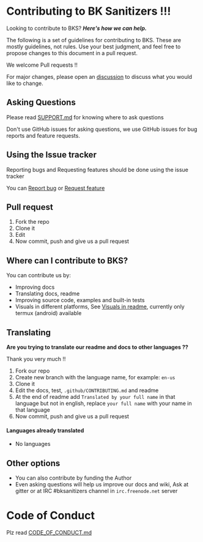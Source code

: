 # Contributing to BK Sanitizers !!!

Looking to contribute to BKS?
_**Here's how we can help.**_

The following is a set of guidelines for contributing to BKS. These are mostly guidelines, not rules. Use your best judgment, and feel free to propose changes to this document in a pull request.

We welcome Pull requests !!

For major changes, please open an [discussion](https://github.com/PuneetGopinath/Sanitizers/discussions/new) to discuss what you would like to change.

## Asking Questions

Please read [SUPPORT.md](SUPPORT.md) for knowing where to ask questions

Don't use GitHub issues for asking questions, we use GitHub issues for bug reports and feature requests.

## Using the Issue tracker

Reporting bugs and Requesting features should be done using the issue tracker

You can [Report bug](https://github.com/PuneetGopinath/Sanitizers/issues/new?template=bug_report.md) or [Request feature](https://github.com/PuneetGopinath/Sanitizers/issues/new?template=feature_request.md)

## Pull request

1. Fork the repo
2. Clone it
3. Edit
4. Now commit, push and give us a pull request

## Where can I contribute to BKS?

You can contribute us by:

 * Improving docs
 * Translating docs, readme
 * Improving source code, examples and built-in tests
 * Visuals in different platforms, See [Visuals in readme](https://github.com/PuneetGopinath/Sanitizers#visuals), currently only termux (android) available

## Translating

**Are you trying to translate our readme and docs to other languages ??**

Thank you very much !!

1. Fork our repo
2. Create new branch with the language name, for example: `en-us`
3. Clone it
4. Edit the docs, test, `.github/CONTRIBUTING.md` and readme
5. At the end of readme add `Translated by your full name` in that language but not in english, replace `your full name` with your name in that language
6. Now commit, push and give us a pull request

#### Languages already translated

 * No languages

## Other options

 * You can also contribute by funding the Author
 * Even asking questions will help us improve our docs and wiki, Ask at gitter or at IRC #bksanitizers channel in `irc.freenode.net` server

# Code of Conduct

Plz read [CODE_OF_CONDUCT.md](CODE_OF_CONDUCT.md)
